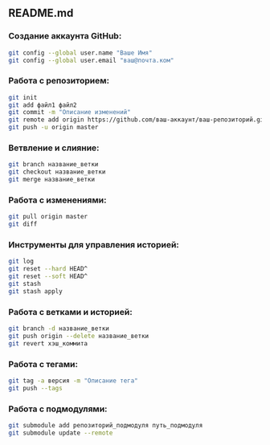## README.md

### Создание аккаунта GitHub:

```bash
git config --global user.name "Ваше Имя"
git config --global user.email "ваш@почта.ком"
```
### Работа с репозиторием:
```bash
git init
git add файл1 файл2
git commit -m "Описание изменений"
git remote add origin https://github.com/ваш-аккаунт/ваш-репозиторий.git
git push -u origin master
```
### Ветвление и слияние:
```bash
git branch название_ветки
git checkout название_ветки
git merge название_ветки
```
### Работа с изменениями:
```bash
git pull origin master
git diff
```
### Инструменты для управления историей:
```bash
git log
git reset --hard HEAD^
git reset --soft HEAD^
git stash
git stash apply
```
### Работа с ветками и историей:
```bash
git branch -d название_ветки
git push origin --delete название_ветки
git revert хэш_коммита
```
### Работа с тегами:
```bash
git tag -a версия -m "Описание тега"
git push --tags
```
### Работа с подмодулями:
```bash
git submodule add репозиторий_подмодуля путь_подмодуля
git submodule update --remote